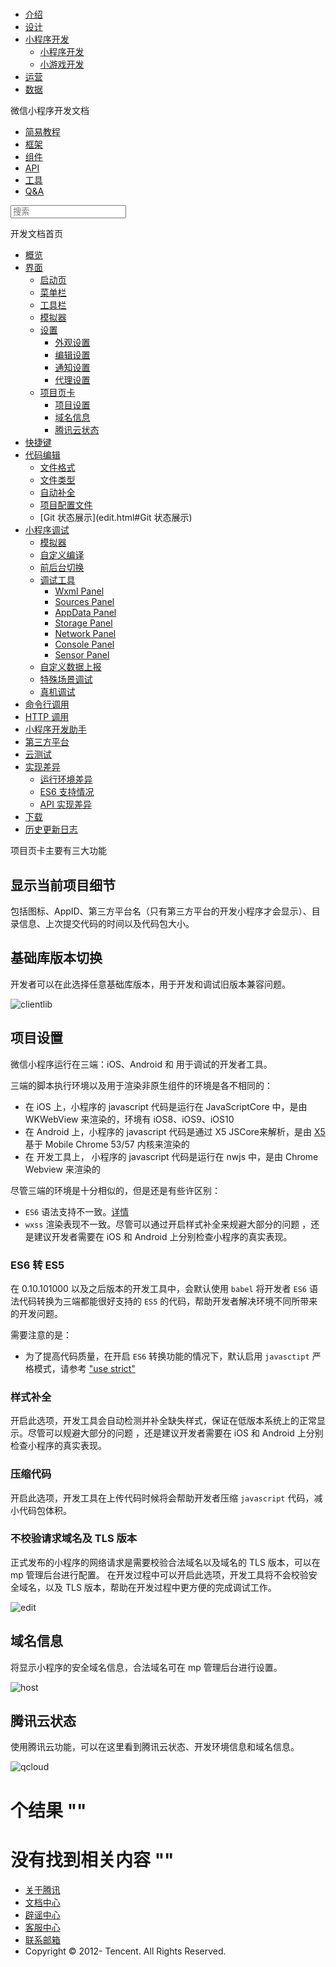 <div class="book with-summary">

<div class="head">

<div class="head_box">

# [](javascript:; "_('微信公众平台 小程序')")

<div class="header_ctrls">

*   [介绍](https://mp.weixin.qq.com/debug/wxadoc/introduction/index.html)
*   [设计](https://mp.weixin.qq.com/debug/wxadoc/design/index.html)
*   [小程序开发](javascript:;)
    *   [小程序开发](https://mp.weixin.qq.com/debug/wxadoc/dev/index.html)
    *   [小游戏开发](https://mp.weixin.qq.com/debug/wxagame/dev/index.html)
*   [运营](https://mp.weixin.qq.com/debug/wxadoc/product/index.html)
*   [数据](https://mp.weixin.qq.com/debug/wxadoc/analysis/index.html)

</div>

</div>

</div>

<div class="sub_nav_box">

<div class="sub_nav_inner">

<div class="book-summary-opr" id="js-book-summary-opr"><a class="book-summary-btn"></a></div>

<div class="top_sub_nav">

<div class="top_title_wap"><span class="icon_title icon_dev"></span>

微信小程序开发文档

</div>

*   [简易教程](../)
*   [框架](../framework/MINA.html)
*   [组件](../component/)
*   [API](../api/)
*   [工具](devtools.html)
*   [Q&A](../qa.html)

</div>

<div id="book-search-input" role="search">

<form><label for="search-input" class="search-icon" id="js-search-icon"></label><input type="text" id="search-input" name="search-input" placeholder="搜索"> </form>

</div>

</div>

</div>

<div class="book-summary">

<div class="book-summary-home" id="js-summary-home"><a><span class="icon_home_s icon_dev"></span><span class="s_title_2">开发文档首页</span></a></div>

<nav role="navigation">

*   [概览](devtools.html)
*   [界面](page.html)
    *   [启动页](page.html#启动页)
    *   [菜单栏](page.html#菜单栏)
    *   [工具栏](page.html#工具栏)
    *   [模拟器](page.html#模拟器)
    *   [设置](settings.html)
        *   [外观设置](settings.html#外观设置)
        *   [编辑设置](settings.html#编辑设置)
        *   [通知设置](settings.html#通知设置)
        *   [代理设置](settings.html#代理设置)
    *   [项目页卡](project.html)
        *   [项目设置](project.html#项目设置)
        *   [域名信息](project.html#域名信息)
        *   [腾讯云状态](project.html#腾讯云状态)
*   [快捷键](shortcut.html)
*   [代码编辑](edit.html)
    *   [文件格式](edit.html#文件格式)
    *   [文件类型](edit.html#文件支持)
    *   [自动补全](edit.html#自动补全)
    *   [项目配置文件](edit.html#项目配置文件)
    *   [Git 状态展示](edit.html#Git 状态展示)
*   [小程序调试](debug.html)
    *   [模拟器](debug.html#模拟器)
    *   [自定义编译](debug.html#自定义编译)
    *   [前后台切换](debug.html#前后台切换)
    *   [调试工具](debug.html#调试工具)
        *   [Wxml Panel](debug.html#wxml-panel)
        *   [Sources Panel](debug.html#sources-panel)
        *   [AppData Panel](debug.html#appdata-panel)
        *   [Storage Panel](debug.html#storage-panel)
        *   [Network Panel](debug.html#network-panel)
        *   [Console Panel](debug.html#console-panel)
        *   [Sensor Panel](debug.html#sensor-panel)
    *   [自定义数据上报](debug.html#自定义数据上报)
    *   [特殊场景调试](different.html)
    *   [真机调试](remote-debug.html)
*   [命令行调用](cli.html)
*   [HTTP 调用](http.html)
*   [小程序开发助手](mydev.html)
*   [第三方平台](ext.html)
*   [云测试](monkey-test.html)
*   [实现差异](details.html)
    *   [运行环境差异](details.html#运行环境差异)
    *   [ES6 支持情况](details.html#客户端es6-api-支持情况)
    *   [API 实现差异](notsupport.html)
*   [下载](download.html)
*   [历史更新日志](uplog.html)

</nav>

</div>

<div class="book-body">

<div class="body-inner">

<div class="page-wrapper" tabindex="-1" role="main">

<div class="page-inner">

<div id="book-search-results">

<div class="search-noresults">

<section class="normal markdown-section">

项目页卡主要有三大功能

## 显示当前项目细节

包括图标、AppID、第三方平台名（只有第三方平台的开发小程序才会显示）、目录信息、上次提交代码的时间以及代码包大小。

## 基础库版本切换

开发者可以在此选择任意基础库版本，用于开发和调试旧版本兼容问题。

![clientlib](https://mp.weixin.qq.com/debug/wxadoc/dev/image/devtools2/clientlib.png)

## 项目设置

微信小程序运行在三端：iOS、Android 和 用于调试的开发者工具。

三端的脚本执行环境以及用于渲染非原生组件的环境是各不相同的：

*   在 iOS 上，小程序的 javascript 代码是运行在 JavaScriptCore 中，是由 WKWebView 来渲染的，环境有 iOS8、iOS9、iOS10
*   在 Android 上，小程序的 javascript 代码是通过 X5 JSCore来解析，是由 [X5](http://x5.tencent.com/guide?id=4000) 基于 Mobile Chrome 53/57 内核来渲染的
*   在 开发工具上， 小程序的 javascript 代码是运行在 nwjs 中，是由 Chrome Webview 来渲染的

尽管三端的环境是十分相似的，但是还是有些许区别：

*   `ES6` 语法支持不一致。[详情](details.html#es6-api-支持情况)
*   `wxss` 渲染表现不一致。尽管可以通过开启样式补全来规避大部分的问题 ，还是建议开发者需要在 iOS 和 Android 上分别检查小程序的真实表现。

### ES6 转 ES5

在 0.10.101000 以及之后版本的开发工具中，会默认使用 `babel` 将开发者 `ES6` 语法代码转换为三端都能很好支持的 `ES5` 的代码，帮助开发者解决环境不同所带来的开发问题。

需要注意的是：

*   为了提高代码质量，在开启 `ES6` 转换功能的情况下，默认启用 `javasctipt` 严格模式，请参考 ["use strict"](https://developer.mozilla.org/en-US/docs/Web/JavaScript/Reference/Strict_mode)

### 样式补全

开启此选项，开发工具会自动检测并补全缺失样式，保证在低版本系统上的正常显示。尽管可以规避大部分的问题 ，还是建议开发者需要在 iOS 和 Android 上分别检查小程序的真实表现。

### 压缩代码

开启此选项，开发工具在上传代码时候将会帮助开发者压缩 `javascript` 代码，减小代码包体积。

### 不校验请求域名及 TLS 版本

正式发布的小程序的网络请求是需要校验合法域名以及域名的 TLS 版本，可以在 mp 管理后台进行配置。 在开发过程中可以开启此选项，开发工具将不会校验安全域名，以及 TLS 版本，帮助在开发过程中更方便的完成调试工作。

![edit](https://mp.weixin.qq.com/debug/wxadoc/dev/image/devtools2/righttools.png)

## 域名信息

将显示小程序的安全域名信息，合法域名可在 mp 管理后台进行设置。

![host](https://mp.weixin.qq.com/debug/wxadoc/dev/image/devtools2/host.png)

## 腾讯云状态

使用腾讯云功能，可以在这里看到腾讯云状态、开发环境信息和域名信息。

![qcloud](https://mp.weixin.qq.com/debug/wxadoc/dev/image/devtools2/qcloudinfo.png)

</section>

</div>

<div class="search-results">

<div class="has-results">

# <span class="search-results-count"></span>个结果 "<span class="search-query"></span>"

</div>

<div class="no-results">

# 没有找到相关内容 "<span class="search-query"></span>"

</div>

</div>

</div>

</div>

</div>

<div class="foot" id="footer">

*   [关于腾讯](http://www.tencent.com/zh-cn/index.shtml)
*   [文档中心](https://mp.weixin.qq.com/debug/wxadoc/introduction/index.html?t=1484641676&)
*   [辟谣中心](https://mp.weixin.qq.com/cgi-bin/opshowpage?action=dispelinfo&lang=zh_CN&begin=1&count=9)
*   [客服中心](http://kf.qq.com/faq/120911VrYVrA1509086vyumm.html)
*   [联系邮箱](mailto:weixinmp@qq.com)
*   Copyright © 2012-<span id="s_copyright_year"></span> Tencent. All Rights Reserved.

</div>

</div>

[](settings.html#代理设置)[](project.html#项目设置)</div>

</div>